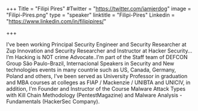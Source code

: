 +++
Title = "Filipi Pires"
#Twitter = "https://twitter.com/iamjerdog"
image = "Filipi-Pires.png"
type = "speaker"
linktitle = "Filipi-Pires"
Linkedin = "https://www.linkedin.com/in/filipipires/"

+++

I’ve been working Principal Security Engineer and Security Researcher at Zup Innovation and Security Researcher and Instructor at Hacker Security…I’m Hacking is NOT crime Advocate..I’m part of the Staff team of DEFCON Group São Paulo-Brazil, Internacional Speakers in Security and New technologies events in many countrie such as US, Canada, Germany, Poland and others, I’ve been served as University Professor in graduation and MBA courses at colleges as FIAP / Mackenzie / UNIBTA and UNICIV, in addition, I'm Founder and Instructor of the Course Malware Attack Types with Kill Chain Methodology (PentestMagazine) and  Malware Analysis - Fundamentals (HackerSec Company).




